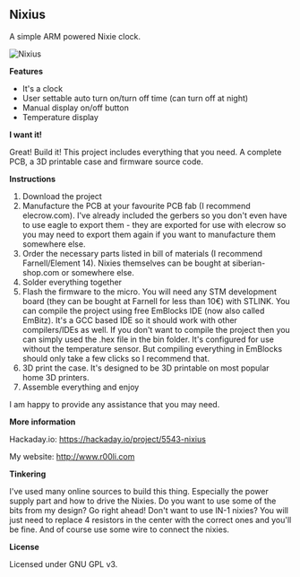 ## Nixius ##
A simple ARM powered Nixie clock.

![Nixius](http://r00li.com/downloads/Nixius/Nixi_small.jpg)

**Features**

 - It's a clock
 - User settable auto turn on/turn off time (can turn off at night)
 - Manual display on/off button
 - Temperature display

**I want it!**

Great! Build it! This project includes everything that you need. A complete PCB, a 3D printable case and firmware source code.

**Instructions**

 1. Download the project
 2. Manufacture the PCB at your favourite PCB fab (I recommend elecrow.com). I've already included the gerbers so you don't even have to use eagle to export them - they are exported for use with elecrow so you may need to export them again if you want to manufacture them somewhere else.
 3. Order the necessary parts listed in bill of materials (I recommend Farnell/Element 14). Nixies themselves can be bought at siberian-shop.com or somewhere else.
 4. Solder everything together
 5. Flash the firmware to the micro. You will need any STM development board (they can be bought at Farnell for less than 10€) with STLINK. You can compile the project using free EmBlocks IDE (now also called EmBitz). It's a GCC based IDE so it should work with other compilers/IDEs as well. If you don't want to compile the project then you can simply used the .hex file in the bin folder. It's configured for use without the temperature sensor. But compiling everything in EmBlocks should only take a few clicks so I recommend that. 
 6. 3D print the case. It's designed to be 3D printable on most popular home 3D printers. 
 7. Assemble everything and enjoy

I am happy to provide any assistance that you may need. 

**More information**

Hackaday.io: https://hackaday.io/project/5543-nixius

My website: http://www.r00li.com

**Tinkering**

I've used many online sources to build this thing. Especially the power supply part and how to drive the Nixies. Do you want to use some of the bits from my design? Go right ahead! Don't want to use IN-1 nixies? You will just need to replace 4 resistors in the center with the correct ones and you'll be fine. And of course use some wire to connect the nixies. 

**License**

Licensed under GNU GPL v3.
